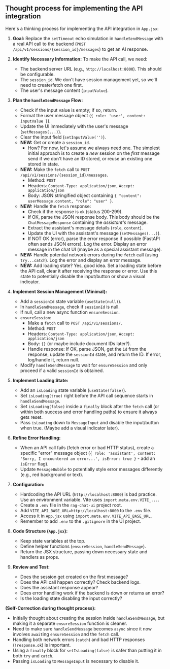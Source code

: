 ## Thought process for implementing the API integration ##

Here's a thinking process for implementing the API integration in `App.jsx`:

1.  **Goal:** Replace the `setTimeout` echo simulation in `handleSendMessage` with a real API call to the backend (`POST /api/v1/sessions/{session_id}/messages`) to get an AI response.

2.  **Identify Necessary Information:** To make the API call, we need:
    *   The backend server URL (e.g., `http://localhost:8000`). This should be configurable.
    *   The `session_id`. We don't have session management yet, so we'll need to create/fetch one first.
    *   The user's message content (`inputValue`).

3.  **Plan the `handleSendMessage` Flow:**
    *   Check if the input value is empty; if so, return.
    *   Format the user message object (`{ role: 'user', content: inputValue }`).
    *   Update the UI immediately with the user's message (`setMessages(...)`).
    *   Clear the input field (`setInputValue('')`).
    *   **NEW:** Get or create a `session_id`.
        *   How? For now, let's assume we always need one. The simplest initial approach is to create a *new* session on the *first* message send if we don't have an ID stored, or reuse an existing one stored in state.
    *   **NEW:** Make the `fetch` call to `POST /api/v1/sessions/{session_id}/messages`.
        *   Method: `POST`
        *   Headers: `Content-Type: application/json`, `Accept: application/json`
        *   Body: JSON stringified object containing `{ "content": userMessage.content, "role": "user" }`.
    *   **NEW:** Handle the `fetch` response:
        *   Check if the response is `ok` (status 200-299).
        *   If OK, parse the JSON response body. This body should be the `ChatMessageResponse` containing the *assistant's* message.
        *   Extract the assistant's message details (`role`, `content`).
        *   Update the UI with the assistant's message (`setMessages(...)`).
        *   If NOT OK (error), parse the error response if possible (FastAPI often sends JSON errors). Log the error. Display an error message in the chat UI (maybe as a special assistant message).
    *   **NEW:** Handle potential network errors during the `fetch` call (using `try...catch`). Log the error and display an error message.
    *   **NEW:** Add loading state? Yes, good idea. Set a loading state before the API call, clear it after receiving the response or error. Use this state to potentially disable the input/button or show a visual indicator.

4.  **Implement Session Management (Minimal):**
    *   Add a `sessionId` state variable (`useState(null)`).
    *   In `handleSendMessage`, check if `sessionId` is null.
    *   If null, call a new async function `ensureSession`.
    *   `ensureSession`:
        *   Make a `fetch` call to `POST /api/v1/sessions/`.
        *   Method: `POST`
        *   Headers: `Content-Type: application/json`, `Accept: application/json`
        *   Body: `{}` (or maybe include document IDs later?).
        *   Handle response: If OK, parse JSON, get the `id` from the response, update the `sessionId` state, and return the ID. If error, log/handle it, return null.
    *   Modify `handleSendMessage` to wait for `ensureSession` and only proceed if a valid `sessionId` is obtained.

5.  **Implement Loading State:**
    *   Add an `isLoading` state variable (`useState(false)`).
    *   Set `isLoading(true)` right before the API call sequence starts in `handleSendMessage`.
    *   Set `isLoading(false)` inside a `finally` block after the `fetch` call (or within both success and error handling paths) to ensure it always gets reset.
    *   Pass `isLoading` down to `MessageInput` and disable the input/button when true. (Maybe add a visual indicator later).

6.  **Refine Error Handling:**
    *   When an API call fails (fetch error or bad HTTP status), create a specific "error" message object (`{ role: 'assistant', content: 'Sorry, I encountered an error...', isError: true }` - add an `isError` flag).
    *   Update `MessageBubble` to potentially style error messages differently (e.g., red background or text).

7.  **Configuration:**
    *   Hardcoding the API URL (`http://localhost:8000`) is bad practice. Use an environment variable. Vite uses `import.meta.env.VITE_...`.
    *   Create a `.env` file in the `rag-chat-ui` project root.
    *   Add `VITE_API_BASE_URL=http://localhost:8000` to the `.env` file.
    *   Access it in `App.jsx` using `import.meta.env.VITE_API_BASE_URL`.
    *   Remember to add `.env` to the `.gitignore` in the UI project.

8.  **Code Structure (`App.jsx`):**
    *   Keep state variables at the top.
    *   Define helper functions (`ensureSession`, `handleSendMessage`).
    *   Return the JSX structure, passing down necessary state and handlers as props.

9.  **Review and Test:**
    *   Does the session get created on the first message?
    *   Does the API call happen correctly? Check backend logs.
    *   Does the assistant response appear?
    *   Does error handling work if the backend is down or returns an error?
    *   Is the loading state disabling the input correctly?

**(Self-Correction during thought process):**
*   Initially thought about creating the session inside `handleSendMessage`, but making it a separate `ensureSession` function is cleaner.
*   Need to make sure `handleSendMessage` becomes `async` since it now involves `await`ing `ensureSession` and the `fetch` call.
*   Handling both network errors (`catch`) and bad HTTP responses (`!response.ok`) is important.
*   Using a `finally` block for `setIsLoading(false)` is safer than putting it in both `try` and `catch`.
*   Passing `isLoading` to `MessageInput` is necessary to disable it.
